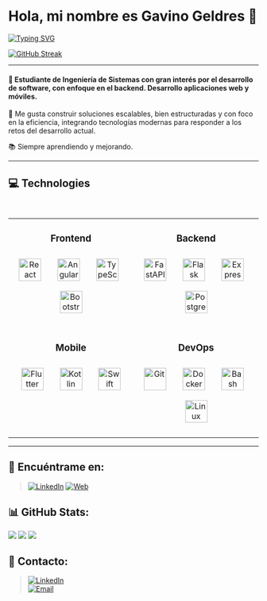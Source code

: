 # Hola, mi nombre es Gavino Geldres 👋

[![Typing SVG](https://readme-typing-svg.demolab.com?font=Fira+Code&pause=1000&color=207194&width=435&lines=Web+and+mobile+developer+%F0%9F%9A%80)](https://git.io/typing-svg)

[![GitHub Streak](https://streak-stats.demolab.com?user=ggeldresp18&theme=one-dark-pro)](https://git.io/streak-stats)

---

#### 🚀 Estudiante de Ingeniería de Sistemas con gran interés por el desarrollo de software, con enfoque en el backend. Desarrollo aplicaciones web y móviles.

🔧 Me gusta construir soluciones escalables, bien estructuradas y con foco en la eficiencia, integrando tecnologías modernas para responder a los retos del desarrollo actual.

📚 Siempre aprendiendo y mejorando.

---

## 💻 Technologies

<br/>
<table width="100%">
  <tbody>
    <tr>
      <td align="center" width="50%" valign="top">
        <h3>Frontend</h3>
        <p align="center">
          <a href="https://reactjs.org/" target="_blank"><img style="margin: 10px" src="https://cdn.jsdelivr.net/gh/devicons/devicon/icons/react/react-original.svg" alt="React" height="45"/></a>
           
          <a href="https://angular.io/" target="_blank"><img style="margin: 10px" src="https://cdn.jsdelivr.net/gh/devicons/devicon/icons/angularjs/angularjs-original.svg" alt="Angular" height="45"/></a>
           
          <a href="https://www.typescriptlang.org/" target="_blank"><img style="margin: 10px" src="https://cdn.jsdelivr.net/gh/devicons/devicon/icons/typescript/typescript-original.svg" alt="TypeScript" height="45"/></a>
           
          <a href="https://getbootstrap.com/" target="_blank"><img style="margin: 10px" src="https://cdn.jsdelivr.net/gh/devicons/devicon/icons/bootstrap/bootstrap-original.svg" alt="Bootstrap" height="45"/></a>
        </p>
      </td>
      <td align="center" width="50%" valign="top">
        <h3>Backend</h3>
        <p align="center">
          <a href="https://fastapi.tiangolo.com/" target="_blank"><img style="margin: 10px" src="https://cdn.jsdelivr.net/gh/devicons/devicon/icons/fastapi/fastapi-original.svg" alt="FastAPI" height="45"/></a>
           
          <a href="https://flask.palletsprojects.com/" target="_blank"><img style="margin: 10px" src="https://cdn.jsdelivr.net/gh/devicons/devicon/icons/flask/flask-original.svg" alt="Flask" height="45" style="filter: invert(1)"/></a>
           
          <a href="https://expressjs.com/" target="_blank"><img style="margin: 10px" src="https://cdn.jsdelivr.net/gh/devicons/devicon/icons/express/express-original.svg" alt="Express" height="45" style="filter: invert(1)"/></a>
           
          <a href="https://www.postgresql.org/" target="_blank"><img style="margin: 10px" src="https://cdn.jsdelivr.net/gh/devicons/devicon/icons/postgresql/postgresql-original.svg" alt="PostgreSQL" height="45"/></a>
        </p>
      </td>
    </tr>
    <tr>
      <td align="center" width="50%" valign="top">
        <h3>Mobile</h3>
        <p align="center">
          <a href="https://flutter.dev/" target="_blank"><img style="margin: 10px" src="https://cdn.jsdelivr.net/gh/devicons/devicon/icons/flutter/flutter-original.svg" alt="Flutter" height="45"/></a>
           
          <a href="https://kotlinlang.org/" target="_blank"><img style="margin: 10px" src="https://cdn.jsdelivr.net/gh/devicons/devicon/icons/kotlin/kotlin-original.svg" alt="Kotlin" height="45"/></a>
           
          <a href="https://developer.apple.com/swift/" target="_blank"><img style="margin: 10px" src="https://cdn.jsdelivr.net/gh/devicons/devicon/icons/swift/swift-original.svg" alt="Swift" height="45"/></a>
        </p>
      </td>
      <td align="center" width="50%" valign="top">
        <h3>DevOps</h3>
        <p align="center">
          <a href="https://git-scm.com/" target="_blank"><img style="margin: 10px" src="https://cdn.jsdelivr.net/gh/devicons/devicon/icons/git/git-original.svg" alt="Git" height="45"/></a>
           
          <a href="https://www.docker.com/" target="_blank"><img style="margin: 10px" src="https://cdn.jsdelivr.net/gh/devicons/devicon/icons/docker/docker-original.svg" alt="Docker" height="45"/></a>
           
          <a href="https://www.gnu.org/software/bash/" target="_blank"><img style="margin: 10px" src="https://cdn.jsdelivr.net/gh/devicons/devicon/icons/bash/bash-original.svg" alt="Bash" height="45"/></a>
           
          <a href="https://www.linux.org/" target="_blank"><img style="margin: 10px" src="https://cdn.jsdelivr.net/gh/devicons/devicon/icons/linux/linux-original.svg" alt="Linux" height="45"/></a>
        </p>
      </td>
    </tr>
  </tbody>
</table>

---


## 🔎 Encuéntrame en:
>[![LinkedIn](https://img.shields.io/badge/LinkedIn-Gavino_Geldres_Pinto-0077B5?style=for-the-badge&logo=linkedin&logoColor=white&labelColor=101010)](https://linkedin.com/in/gavino-gabriel-geldres-pinto)
[![Web](https://img.shields.io/badge/Web-Web.com-3F801D?style=for-the-badge&logo=dev.to&logoColor=white&labelColor=101010)](https://gavino-geldres.vercel.app/)

## 📊 GitHub Stats:
<div name ="stats">
  <img src ="http://github-profile-summary-cards.vercel.app/api/cards/profile-details?username=ggeldresp18&theme=radical"/>
  <img src ="http://github-profile-summary-cards.vercel.app/api/cards/stats?username=ggeldresp18&theme=radical"/>
  <img src ="http://github-profile-summary-cards.vercel.app/api/cards/repos-per-language?username=ggeldresp18&theme=radical"/>
</div>

## 📝 Contacto:
>[![LinkedIn](https://img.shields.io/badge/Gavino_Geldres_Pinto-LinkedIn-0A66C2?style=for-the-badge&logo=linkedin&logoColor=white&labelColor=101010)](https://linkedin.com/in/gavino-gabriel-geldres-pinto)
><br>
>[![Email](https://img.shields.io/badge/gavinogeldresp@gmail.com-Email-D14836?style=for-the-badge&logo=gmail&logoColor=white&labelColor=101010)](mailto:gavinogeldresp@gmail.com)

